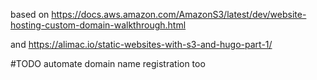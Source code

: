 based on https://docs.aws.amazon.com/AmazonS3/latest/dev/website-hosting-custom-domain-walkthrough.html

and https://alimac.io/static-websites-with-s3-and-hugo-part-1/



#TODO automate domain name registration too

